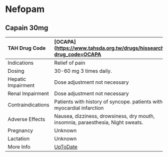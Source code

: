 # Nefopam

## Capain 30mg

| TAH Drug Code      | [OCAPA](https://www.tahsda.org.tw/drugs/hissearch.php?drug_code=OCAPA           |
|:-------------------|:--------------------------------------------------------------------------------|
| Indications        | Relief of pain                                                                  |
| Dosing             | 30-60 mg 3 times daily.                                                         |
| Hepatic Impairment | Dose adjustment not necessary                                                   |
| Renal Impairment   | Dose adjustment not necessary                                                   |
| Contraindications  | Patients with history of syncope. patients with myocardial infarction           |
| Adverse Effects    | Nausea, dizziness, drowsiness, dry mouth, insomnia, paraesthesia, Night sweats. |
| Pregnancy          | Unknown                                                                         |
| Lactation          | Unknown                                                                         |
| More Info          | [UpToDate](https://www.uptodate.com/contents/nefopam-drug-information)          |


